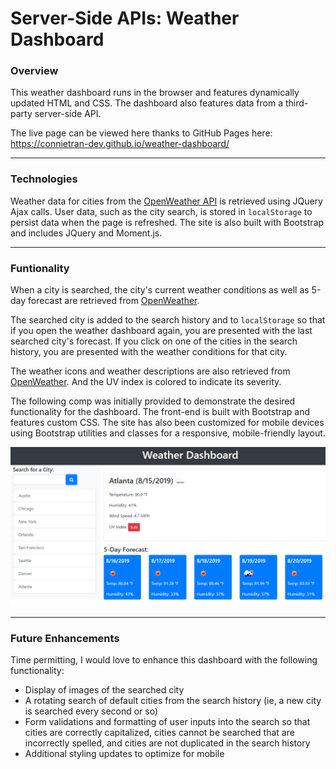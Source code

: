 # Server-Side APIs: Weather Dashboard

### Overview
This weather dashboard runs in the browser and features dynamically updated HTML and CSS. The dashboard also features data from a third-party server-side API.

The live page can be viewed here thanks to GitHub Pages here: https://connietran-dev.github.io/weather-dashboard/

----

### Technologies

Weather data for cities from the [OpenWeather API](https://openweathermap.org/api) is retrieved using JQuery Ajax calls. User data, such as the city search, is stored in `localStorage` to persist data when the page is refreshed. The site is also built with Bootstrap and includes JQuery and Moment.js.

----

### Funtionality

When a city is searched, the city's current weather conditions as well as 5-day forecast are retrieved from [OpenWeather](https://openweathermap.org/api). 

The searched city is added to the search history and to `localStorage` so that if you open the weather dashboard again, you are presented with the last searched city's forecast. If you click on one of the cities in the search history, you are presented with the weather conditions for that city.

The weather icons and weather descriptions are also retrieved from [OpenWeather](https://openweathermap.org/api). And the UV index is colored to indicate its severity.

The following comp was initially provided to demonstrate the desired functionality for the dashboard. The front-end is built with Bootstrap and features custom CSS. The site has also been customized for mobile devices using Bootstrap utilities and classes for a responsive, mobile-friendly layout.

![weather dashboard demo](Assets/images/06-server-side-apis-homework-demo.png)

----

### Future Enhancements

Time permitting, I would love to enhance this dashboard with the following functionality:

* Display of images of the searched city
* A rotating search of default cities from the search history (ie, a new city is searched every second or so)
* Form validations and formatting of user inputs into the search so that cities are correctly capitalized, cities cannot be searched that are incorrectly spelled, and cities are not duplicated in the search history
* Additional styling updates to optimize for mobile
